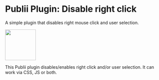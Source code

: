 # Publii Plugin: Disable right click
A simple plugin that disables right mouse click and user selection.
<p><img height="100" src="https://raw.githubusercontent.com/gpsblues/Publii-Plugin-Disable-right-click/src/b6aafb908ba2acba4c33ac0226b133cdd7597016/thumbnail.svg"></p>
This Publii plugin disables/enables right click and/or user selection. It can work via CSS, JS or both.
